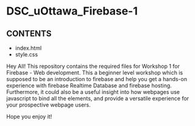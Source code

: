 # DSC_uOttawa_Firebase-1

## CONTENTS
- index.html
- style.css

Hey All! This repository contains the required files for Workshop 1 for Firebase - Web development. This a beginner level workshop which is supposed to be an introduction
to firebase and help you get a hands-on experience with firebase Realtime Database and firebase hosting. Furthermore, it could also be a useful insight into how webpages use 
javascript to bind all the elements, and provide a versatile experience for your prospective webpage users.

Hope you enjoy it!
